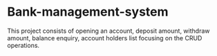# Bank-management-system
This project consists of opening an account, deposit amount, withdraw amount, balance enquiry, account holders list focusing on the CRUD operations.
